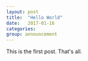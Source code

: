 ```yaml
---
layout: post
title:  "Hello World"
date:   2017-01-16
categories: 
group: announcement
---
```


This is the first post. That's all. 
